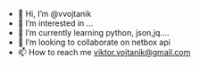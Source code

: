 - 👋 Hi, I’m @vvojtanik
- 👀 I’m interested in ...
- 🌱 I’m currently learning python, json,jq....
- 💞️ I’m looking to collaborate on netbox api
- 📫 How to reach me viktor.vojtanik@gmail.com


<!---
vvojtanik/vvojtanik is a ✨ special ✨ repository because its `README.md` (this file) appears on your GitHub profile.
You can click the Preview link to take a look at your changes.
--->

